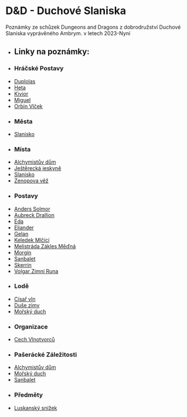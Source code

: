 # D&D - Duchové Slaniska
Poznámky ze schůzek Dungeons and Dragons z dobrodružství Duchové Slaniska vyprávěného Ambrym. v letech 2023-Nyní
- ## Linky na poznámky:
- ### Hráčské Postavy
- [Duplolas](./pure_markdown/Duplolas.md)
- [Heta](./pure_markdown/Heta.md)
- [Kivior](./pure_markdown/Kivior.md)
- [Miguel](./pure_markdown/Miguel.md)
- [Orbin Vlček](./pure_markdown/Orbin_Vlček.md)
- ### Města
- [Slanisko](./pure_markdown/Slanisko.md)
- ### Místa
- [Alchymistův dům](./pure_markdown/Alchymistův_dům.md)
- [Ještěrecká jeskyně](./pure_markdown/Ještěrecká_jeskyně.md)
- [Slanisko](./pure_markdown/Slanisko.md)
- [Zenopova věž](./pure_markdown/Zenopova_věž.md)
- ### Postavy
- [Anders Solmor](./pure_markdown/Anders_Solmor.md)
- [Aubreck Drallion](./pure_markdown/Aubreck_Drallion.md)
- [Eda](./pure_markdown/Eda.md)
- [Eliander](./pure_markdown/Eliander.md)
- [Gelan](./pure_markdown/Gelan.md)
- [Keledek Mlčící](./pure_markdown/Keledek_Mlčící.md)
- [Melistráda Zákles Měďná](./pure_markdown/Melistráda_Zákles_Měďná.md)
- [Morgin](./pure_markdown/Morgin.md)
- [Sanbalet](./pure_markdown/Sanbalet.md)
- [Skerrin](./pure_markdown/Skerrin.md)
- [Volgar Zimní Runa](./pure_markdown/Volgar_Zimní_Runa.md)
- ### Lodě
- [Císař vln](./pure_markdown/Císař_vln.md)
- [Duše zimy](./pure_markdown/Duše_zimy.md)
- [Mořský duch](./pure_markdown/Mořský_duch.md)
- ### Organizace
- [Cech Vlnotvorců](./pure_markdown/Cech_Vlnotvorců.md)
- ### Pašerácké Záležitosti
- [Alchymistův dům](./pure_markdown/Alchymistův_dům.md)
- [Mořský duch](./pure_markdown/Mořský_duch.md)
- [Sanbalet](./pure_markdown/Sanbalet.md)
- ### Předměty
- [Luskanský snížek](./pure_markdown/Luskanský_snížek.md)